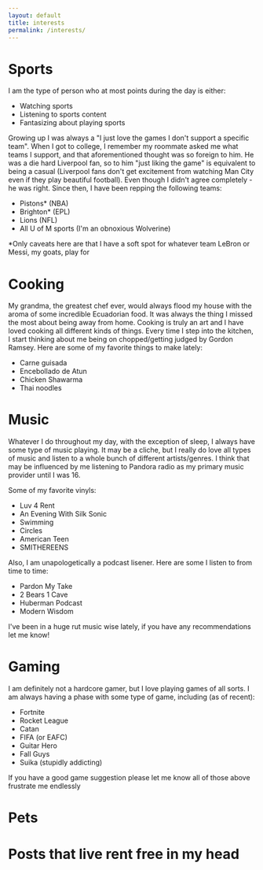 ```yaml
---
layout: default
title: interests
permalink: /interests/
---
```


# Sports 
I am the type of person who at most points during the day is either: 
- Watching sports 
- Listening to sports content
- Fantasizing about playing sports 

Growing up I was always a "I just love the games I don't support a specific team". When I got to college, I remember my roommate asked me what teams I support, and that aforementioned thought was so foreign to him. He was a die hard Liverpool fan, so to him "just liking the game" is equivalent to being a casual (Liverpool fans don't get excitement from watching Man City even if they play beautiful football). Even though I didn't agree completely - he was right. Since then, I have been repping the following teams:
- Pistons* (NBA)
- Brighton* (EPL)
- Lions (NFL)
- All U of M sports (I'm an obnoxious Wolverine)

*Only caveats here are that I have a soft spot for whatever team LeBron or Messi, my goats, play for

# Cooking 
My grandma, the greatest chef ever, would always flood my house with the aroma of some incredible Ecuadorian food. It was always the thing I missed the most about being away from home. Cooking is truly an art and I have loved cooking all different kinds of things. Every time I step into the kitchen, I start thinking about me being on chopped/getting judged by Gordon Ramsey. Here are some of my favorite things to make lately:

- Carne guisada
- Encebollado de Atun
- Chicken Shawarma 
- Thai noodles

# Music 
Whatever I do throughout my day, with the exception of sleep, I always have some type of music playing. It may be a cliche, but I really do love all types of music and listen to a whole bunch of different artists/genres. I think that may be influenced by me listening to Pandora radio as my primary music provider until I was 16. 

Some of my favorite vinyls:
- Luv 4 Rent
- An Evening With Silk Sonic 
- Swimming
- Circles
- American Teen 
- SMITHEREENS

Also, I am unapologetically a podcast lisener. Here are some I listen to from time to time:
- Pardon My Take
- 2 Bears 1 Cave
- Huberman Podcast
- Modern Wisdom

I've been in a huge rut music wise lately, if you have any recommendations let me know!

# Gaming 
I am definitely not a hardcore gamer, but I love playing games of all sorts. I am always having a phase with some type of game, including (as of recent): 
- Fortnite 
- Rocket League
- Catan
- FIFA (or EAFC)
- Guitar Hero
- Fall Guys
- Suika (stupidly addicting)

If you have a good game suggestion please let me know all of those above frustrate me endlessly

# Pets
# Posts that live rent free in my head 